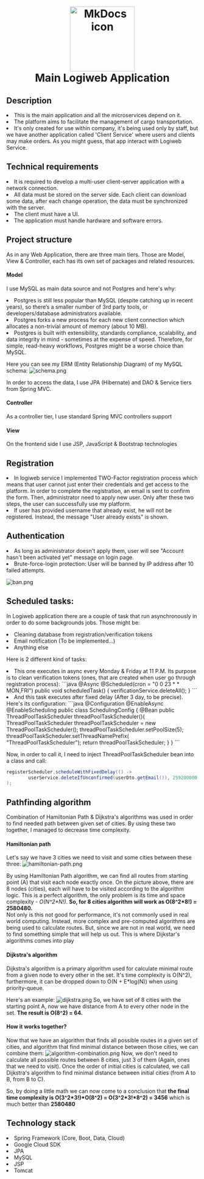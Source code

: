 <h1 align="center">
<img src="https://dwglogo.com/wp-content/uploads/2017/12/Spring_Framework_logo_01.png" alt="MkDocs icon" width="170">
<br>Main Logiweb Application
</h1>

## Description

<dl>
<li>This is the main application and all the microservices depend on it.</li>
<li>The platform aims to facilitate the management of cargo transportation.</li>
<li>It's only created for use within company, it's being used only by staff, 
but we have another application called 'Client Service' where users and clients may make orders. As you might guess, 
that app interact with Logiweb Service.</li>
</dl>

<!-- https://shields.io/ -->

## Technical requirements
<dl>
<li>It is required to develop a multi-user client-server application with a network connection.</li>
<li>All data must be stored on the server side. Each client can download some data, after each change operation, the data must be synchronized with the server.</li>
<li>The client must have a UI.</li>
<li>The application must handle hardware and software errors.</li>
</dl>

## Project structure

As in any Web Application, there are three main tiers. 
Those are Model, View & Controller, each has its own set of packages and related resources.

#### Model
I use MySQL as main data source and not Postgres and here's why:<br>
<dl>
<li>Postgres is still less popular than MySQL (despite catching up in recent years), 
so there’s a smaller number of 3rd party tools, or developers/database administrators available.</li>
<li>Postgres forks a new process for each new client connection which allocates 
a non-trivial amount of memory (about 10 MB).</li>
<li>Postgres is built with extensibility, standards compliance, scalability, and data integrity in mind - 
sometimes at the expense of speed. Therefore, for simple, read-heavy workflows, 
Postgres might be a worse choice than MySQL.</li>
</dl>

Here you can see my ERM (Entity Relationship Diagram) of my MySQL schema:
![schema.png](images/schema.png)

In order to access the data, I use JPA (Hibernate) and DAO & Service tiers from Spring MVC.
#### Controller

As a controller tier, I use standard Spring MVC controllers support

#### View

On the frontend side I use JSP, JavaScript & Bootstrap technologies

## Registration

<dl>
<li>In logiweb service I implemented TWO-Factor registration process which means that user cannot 
just enter their credentials and get access to the platform. In order to complete the registration, 
an email is sent to confirm the form. Then, administrator need to apply new user. 
Only after these two steps, the user can successfully use my platform.</li>
<li>If user has provided username that already exist, he will not be registered. 
Instead, the message "User already exists" is shown.</li>
</dl>

## Authentication

<dl>
<li>As long as administrator doesn't apply them, user will see "Account hasn't been activated yet" 
message on login page.</li>
<li>Brute-force-login protection: User will be banned by IP address after 10 failed attempts.</li>
</dl>

![ban.png](images/ban.png)

## Scheduled tasks:

In Logiweb application there are a couple of task that run asynchronously in order to do some backgrounds jobs. 
Those might be:
<dl>
<li>Cleaning database from registration/verification tokens</li>
<li>Email notification (To be implemented...)</li>
<li>Anything else</li>
</dl>

Here is 2 different kind of tasks:


<dl>
<li>
This one executes in async every Monday & Friday at 11 P.M. Its purpose is to clean verification tokens 
(ones, that are created when user go through registration process):
```java
@Async
@Scheduled(cron = "0 0 23 * * MON,FRI")
public void scheduledTask() {
    verificationService.deleteAll();
}
```
</li>

<li>
And this task executes after fixed delay (After 3 day, to be precise). Here's its configuration:
```java
@Configuration
@EnableAsync
@EnableScheduling
public class SchedulingConfig {
    @Bean
    public ThreadPoolTaskScheduler threadPoolTaskScheduler(){
        ThreadPoolTaskScheduler threadPoolTaskScheduler
                = new ThreadPoolTaskScheduler();
        threadPoolTaskScheduler.setPoolSize(5);
        threadPoolTaskScheduler.setThreadNamePrefix(
                "ThreadPoolTaskScheduler");
        return threadPoolTaskScheduler;
    }
}
```

Now, in order to call it, I need to inject ThreadPoolTaskScheduler bean into a class and call:
```java
registerScheduler.scheduleWithFixedDelay(() -> 
        userService.deleteIfUnconfirmed(userDto.getEmail()), 259200000
);
```
</li>
</dl>

## Pathfinding algorithm

Combination of Hamiltonian Path & Dijkstra's algorithms was used in order to find needed path between given set of cities.
By using these two together, I managed to decrease time complexity.

#### Hamiltonian path

Let's say we have 3 cities we need to visit and some cities between these three:
![hamiltonian-path.png](images/hamiltonian-path.png)

By using Hamiltonian Path algorithm, we can find all routes from starting point 
(A) that visit each node exactly once. 
On the picture above, there are 8 nodes (cities), each will have to be visited according to the algorithm logic.
This is a perfect algorithm, the only problem is its time and space complexity - *O(N^2\*N!)*. 
**So, for 8 cities algorithm will work as O(8^2*8!) = 2580480.**
<br>Not only is this not good for performance, it's not commonly used in real world computing. 
Instead, more complex and pre-computed algorithms are being used to calculate routes. 
But, since we are not in real world, we need to find something simple that will help us out. 
This is where Dijkstar's algorithms comes into play

#### Dijkstra's algorithm
Dijkstra's algorithm is a primary algorithm used for calculate 
minimal route from a given node to every other in the set. It's time complexity is O(N^2), 
furthermore, it can be dropped down to O(N + E*log(N)) when using priority-queue.

Here's an example:
![dijkstra.png](images/dijkstra.png)
So, we have set of 8 cities with the starting point A, now we have distance from A to every other node in the set.
**The result is O(8^2) = 64.**

#### How it works together?
Now that we have an algorithm that finds all possible routes in a given set of cities, and algorithm that find minimal distance between those cities, we can combine them:
![algorithm-combination.png](images/algorithm-combination.png)
Now, we don't need to calculate all possible routes between 8 cities, just 3 of them (Again, ones that we need to visit). Once the order of initial cities is calculated, 
we call Dijkstra's algorithm to find minimal distance between initial cities (from A to B, from B to C).

So, by doing a little math we can now come to a conclusion that **the final time complexity is O(3^2\*3!)\*O(8^2) = O(3^2\*3!\*8^2) = 3456** which is much better than **2580480**

## Technology stack
<dl>
<li>Spring Framework (Core, Boot, Data, Cloud)</li>
<li>Google Cloud SDK</li>
<li>JPA</li>
<li>MySQL</li>
<li>JSP</li>
<li>Tomcat</li>
</dl>

